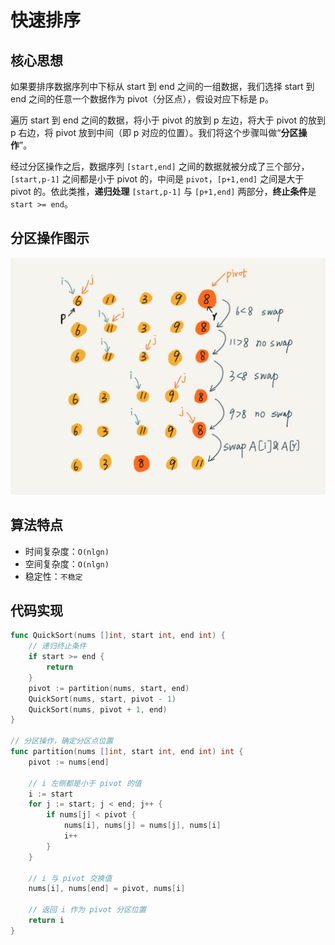 # 快速排序

## 核心思想

如果要排序数据序列中下标从 start 到 end 之间的一组数据，我们选择 start 到 end 之间的任意一个数据作为 pivot（分区点），假设对应下标是 p。

遍历 start 到 end 之间的数据，将小于 pivot 的放到 p 左边，将大于 pivot 的放到 p 右边，将 pivot 放到中间（即 p 对应的位置）。我们将这个步骤叫做“**分区操作**”。

经过分区操作之后，数据序列 `[start,end]` 之间的数据就被分成了三个部分，`[start,p-1]` 之间都是小于 pivot 的，中间是 `pivot`，`[p+1,end]` 之间是大于 pivot 的。依此类推，**递归处理** `[start,p-1]` 与 `[p+1,end]` 两部分，**终止条件**是 `start >= end`。

## 分区操作图示

![快排-分区操作](./static/quick_sort.png)

## 算法特点

- 时间复杂度：`O(nlgn)`
- 空间复杂度：`O(nlgn)`
- 稳定性：`不稳定`

## 代码实现

```go
func QuickSort(nums []int, start int, end int) {
    // 递归终止条件
    if start >= end {
        return
    }
    pivot := partition(nums, start, end)
    QuickSort(nums, start, pivot - 1)
    QuickSort(nums, pivot + 1, end)
}

// 分区操作，确定分区点位置
func partition(nums []int, start int, end int) int {
    pivot := nums[end]
    
    // i 左侧都是小于 pivot 的值
    i := start
    for j := start; j < end; j++ {
        if nums[j] < pivot {
            nums[i], nums[j] = nums[j], nums[i]
            i++
        }
    }

    // i 与 pivot 交换值
    nums[i], nums[end] = pivot, nums[i]
    
    // 返回 i 作为 pivot 分区位置
    return i
}
```